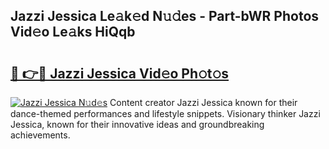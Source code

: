 ## Jazzi Jessica Le𝚊k𝚎d N𝚞𝚍es - Part-bWR Photos Vid𝚎o Le𝚊ks HiQqb

# <h2><a href="http://fbcp5b7.evod.top/?m=Jazzi+Jessica">🔗 👉🔴 Jazzi Jessica Vid𝚎o Ph𝚘t𝚘s</a></h2>

[![Jazzi Jessica N𝚞d𝚎s](https://i.imgur.com/8V9OHl7.gif)](http://fbcp5b7.evod.top/?m=Jazzi+Jessica)
Content creator Jazzi Jessica known for their dance-themed performances and lifestyle snippets. Visionary thinker Jazzi Jessica, known for their innovative ideas and groundbreaking achievements. 
